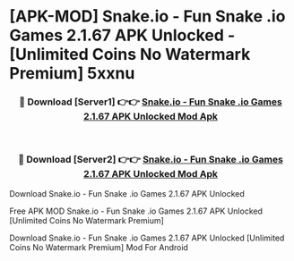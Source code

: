 # [APK-MOD] Snake.io - Fun Snake .io Games 2.1.67 APK Unlocked - [Unlimited Coins No Watermark Premium] 5xxnu



<div align="center">
<h3>🔴 Download [Server1] 👉👉 <a href="https://momento.my/?title=Snake.io_-_Fun_Snake_.io_Games_2.1.67_APK_Unlocked">Snake.io - Fun Snake .io Games 2.1.67 APK Unlocked Mod Apk</a></h3><br>

<h3>🔴 Download [Server2] 👉👉 <a href="https://momento.my/?title=Snake.io_-_Fun_Snake_.io_Games_2.1.67_APK_Unlocked">Snake.io - Fun Snake .io Games 2.1.67 APK Unlocked Mod Apk</a></h3>
</div>



Download Snake.io - Fun Snake .io Games 2.1.67 APK Unlocked 

Free APK MOD Snake.io - Fun Snake .io Games 2.1.67 APK Unlocked [Unlimited Coins No Watermark Premium]

Download Snake.io - Fun Snake .io Games 2.1.67 APK Unlocked [Unlimited Coins No Watermark Premium] Mod For Android
